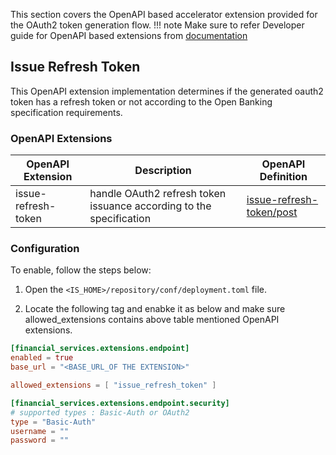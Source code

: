 This section covers the OpenAPI based accelerator extension provided for the OAuth2 token generation flow. 
!!! note
Make sure to refer  Developer guide for OpenAPI based extensions from [documentation](../develop/openapi-extensions-developer-guide.md)


## Issue Refresh Token

This OpenAPI extension implementation  determines if the generated oauth2 token has a refresh token or not according to  the Open Banking  specification requirements. 

### OpenAPI Extensions
| OpenAPI Extension   | Description                                                         | OpenAPI Definition                                                                                                                               |
|---------------------|---------------------------------------------------------------------|--------------------------------------------------------------------------------------------------------------------------------------------------|
| issue-refresh-token | handle OAuth2 refresh token issuance according to the specification | [issue-refresh-token/post](https://ob.docs.wso2.com/en/latest/references/accelerator-extensions-api/#tag/Token/paths/~1issue-refresh-token/post) |


### Configuration

To enable, follow the steps below:

1. Open the `<IS_HOME>/repository/conf/deployment.toml` file.

2. Locate the following tag and enabke it as below and make sure allowed_extensions contains above table mentioned OpenAPI extensions.

``` toml
[financial_services.extensions.endpoint]
enabled = true
base_url = "<BASE_URL_OF THE EXTENSION>"

allowed_extensions = [ "issue_refresh_token" ]

[financial_services.extensions.endpoint.security]
# supported types : Basic-Auth or OAuth2
type = "Basic-Auth"
username = ""
password = ""
``` 